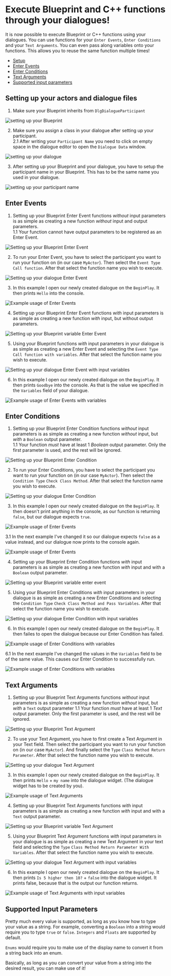 # Execute Blueprint and C++ functions through your dialogues!

It is now possible to execute Blueprint or C++ functions using your dialogues.
You can use functions for your `Enter Events`, `Enter Conditions` and your `Text Arguments`. 
You can even pass along variables onto your functions. This allows you to reuse the same function multiple times!

* [Setup](#setting-up-your-actors-and-dialogue-files)
* [Enter Events](#enter-events)
* [Enter Conditions](#enter-conditions)
* [Text Arguments](#text-arguments)
* [Supported input parameters](#supported-input-parameters)

## Setting up your actors and dialogue files <a name="setting-up-your-actors-and-dialogue-files"></a>

1. Make sure your Blueprint inherits from `DlgDialogueParticipant`

![setting up your Blueprint](Images/SettingUpActor.gif)

2. Make sure you assign a class in your dialogue after setting up your participant.  
  2.1 After writing your `Participant Name` you need to click on empty space in the dialogue editor to open the `Dialogue Data` window.

![setting up your dialogue](Images/SettingUpDialogue.gif)


3. After setting up your Blueprint and your dialogue, you have to setup the participant name in your Blueprint. This has to be the same name you used in your dialogue.

![setting up your participant name](Images/SettingUpParticipantName.gif)

## Enter Events <a name="enter-events"></a>

1. Setting up your Blueprint Enter Event functions _without_ input parameters is as simple as creating a new function _without_ input and output parameters.  
  1.1 Your function cannot have output parameters to be registered as an Enter Event.
  
![Setting up your Blueprint Enter Event](Images/EnterEvents/EnterEventBP.gif)

2. To run your Enter Event, you have to select the participant you want to run your function on (in our case `MyActor`). Then select the `Event Type` `Call function`. After that select the function name you wish to execute.

![Setting up your dialogue Enter Event](Images/EnterEvents/EnterEventDlg.gif)

3. In this example I open our newly created dialogue on the `BeginPlay`. It then prints `Hello` into the console. 

![Example usage of Enter Events](Images/EnterEvents/EnterEventExample.gif)

4. Setting up your Blueprint Enter Event functions _with_ input parameters is as simple as creating a new function _with_ input, but without output parameters.

![Setting up your Blueprint variable Enter Event](Images/EnterEvents/EnterEventVariablesBP.gif)

5. Using your Blueprint functions _with_ input parameters in your dialogue is as simple as creating a new Enter Event and selecting the `Event Type` `Call function with variables`. After that select the function name you wish to execute.

![Setting up your dialogue Enter Event with input variables](Images/EnterEvents/EnterEventVariablesDlg.gif)

6. In this example I open our newly created dialogue on the `BeginPlay`. It then prints `Goodbye` into the console. As that is the value we specified in the `Variables` field of your dialogue.

![Example usage of Enter Events with variables](Images/EnterEvents/EnterEventVariablesExample.gif)

## Enter Conditions <a name="enter-conditions"></a>

1. Setting up your Blueprint Enter Condition functions _without_ input parameters is as simple as creating a new function _without_ input, but *with* a `Boolean` output parameter.  
  1.1 Your function *must* have at least 1 _Boolean_ output parameter. Only the first parameter is used, and the rest will be ignored.
  
![Setting up your Blueprint Enter Condition](Images/EnterConditions/EnterConditionBP.gif)

2. To run your Enter Conditions, you have to select the participant you want to run your function on (in our case `MyActor`). Then select the `Condition Type` `Check Class Method`. After that select the function name you wish to execute.

![Setting up your dialogue Enter Condition](Images/EnterConditions/EnterConditionDlg.gif)

3. In this example I open our newly created dialogue on the `BeginPlay`. It then doesn't print anything in the console, as our function is returning `false`, but our dialogue expects `true`.

![Example usage of Enter Events](Images/EnterConditions/EnterConditionExample.gif)

3.1 In the next example I've changed it so our dialogue expects `false` as a value instead, and our dialogue now prints to the console again.

![Example usage of Enter Events](Images/EnterConditions/EnterConditionExample2.gif)

4. Setting up your Blueprint Enter Condition functions _with_ input parameters is as simple as creating a new function _with_ input and with a `Boolean` output parameter.

![Setting up your Blueprint variable enter event](Images/EnterConditions/EnterConditionVariablesBP.gif)

5. Using your Blueprint Enter Conditions _with_ input parameters in your dialogue is as simple as creating a new Enter Conditions and selecting the `Condition Type` `Check Class Method and Pass Variables`. After that select the function name you wish to execute.

![Setting up your dialogue Enter Condition with input variables](Images/EnterConditions/EnterConditionVariablesDlg.gif)

6. In this example I open our newly created dialogue on the `BeginPlay`. It then failes to open the dialogue because our Enter Condition has failed.

![Example usage of Enter Conditions with variables](Images/EnterConditions/EnterConditionVariablesExample.gif)

6.1 In the next example I've changed the values in the `Variables` field to be of the same value. This causes our Enter Condition to successfully run.

![Example usage of Enter Conditions with variables](Images/EnterConditions/EnterConditionVariablesExample2.gif)

## Text Arguments <a name="text-arguments"></a>

1. Setting up your Blueprint Text Arguments functions _without_ input parameters is as simple as creating a new function _without_ input, but *with* a `Text` output parameter
  1.1 Your function *must* have at least 1 _Text_ output parameter. Only the first parameter is used, and the rest will be ignored.
  
![Setting up your Blueprint Text Argument](Images/TextArguments/TextArgumentBP.gif)

2. To use your Text Argument, you have to first create a Text Argument in your Text field. Then select the participant you want to run your function on (in our case `MyActor`). And finally select the `Type` `Class Method Return Parameter`. After that select the function name you wish to execute.

![Setting up your dialogue Text Argument](Images/TextArguments/TextArgumentDlg.gif)

3. In this example I open our newly created dialogue on the `BeginPlay`. It then prints `Hello` + `my name` into the dialogue widget. (The dialogue widget has to be created by you).

![Example usage of Text Arguments](Images/TextArguments/TextArgumentExample.gif)

4. Setting up your Blueprint Text Arguments functions _with_ input parameters is as simple as creating a new function _with_ input and with a `Text` output parameter.

![Setting up your Blueprint variable Text Argument](Images/TextArguments/TextArgumentVariablesBP.gif)

5. Using your Blueprint Text Argument functions _with_ input parameters in your dialogue is as simple as creating a new Text Argument in your text field and selecting the `Type` `Class Method Return Parameter With Variables`. After that select the function name you wish to execute.

![Setting up your dialogue Text Argument with input variables](Images/TextArguments/TextArgumentVariablesDlg.gif)

6. In this example I open our newly created dialogue on the `BeginPlay`. It then prints `Is 5 higher then 10?` + `false` into the dialogue widget. It prints false, because that is the output our function returns.

![Example usage of Text Arguments with input variables](Images/TextArguments/TextArgumentVariablesExample.gif)

## Supported Input Parameters <a name="supported-input-parameters"></a>

Pretty much every value is supported, as long as you know how to type your value as a string. 
For example, converting a `Boolean` into a string would require you to type `true` or `false`.
`Integers` and `Floats` are supported by default.

`Enums` would require you to make use of the display name to convert it from a string back into an enum.

Basically, as long as you can convert your value from a string into the desired result, you can make use of it!





